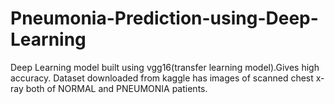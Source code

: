# Pneumonia-Prediction-using-Deep-Learning
Deep Learning model built using vgg16(transfer learning model).Gives high accuracy.
Dataset downloaded from kaggle has images of scanned chest x-ray both of NORMAL and PNEUMONIA patients. 
